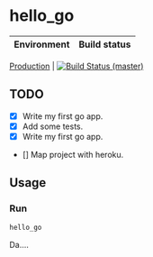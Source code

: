 # hello_go

Environment                                           | Build status
----------------------------------------------------: | :-------------------------------------------------------------


[Production](https://todo.herokuapp.com/)     | [![Build Status (master)](https://travis-ci.org/henrikadler/hello_go.svg&branch=master)](https://travis-ci.org/henrikadler/hello_go)

## TODO
 - [x] Write my first go app.
 - [x] Add some tests.
 - [x] Write my first go app.
 - [] Map project with heroku.


## Usage

### Run

```bash
hello_go
```

Da....

